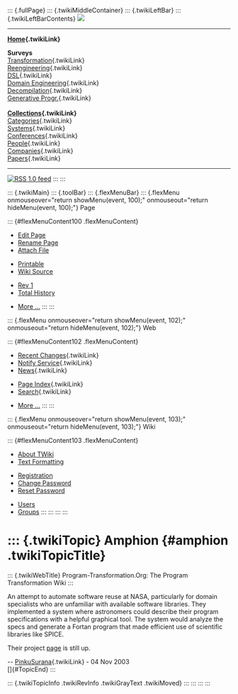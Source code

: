 ::: {.fullPage}
::: {.twikiMiddleContainer}
::: {.twikiLeftBar}
::: {.twikiLeftBarContents}
![](../pub/transformation.gif)

------------------------------------------------------------------------

**[Home](WebHome){.twikiLink}**

**Surveys**\
[Transformation](ProgramTransformation){.twikiLink}\
[Reengineering](ReengineeringWiki){.twikiLink}\
[DSL](DomainSpecificLanguages){.twikiLink}\
[Domain Engineering](DomainEngineering){.twikiLink}\
[Decompilation](DeCompilation){.twikiLink}\
[Generative Progr.](GenerativeProgrammingWiki){.twikiLink}\
\
**[Collections](CategoryCollection){.twikiLink}**\
[Categories](CategoryCategory){.twikiLink}\
[Systems](TransformationSystems){.twikiLink}\
[Conferences](TransformationConferences){.twikiLink}\
[People](TransformationPeople){.twikiLink}\
[Companies](TransformationCompanies){.twikiLink}\
[Papers](CategoryPaper){.twikiLink}

------------------------------------------------------------------------

[![](../pub/rss.gif "RSS 1.0 feed")](WebRss@skin=rss)
:::
:::

::: {.twikiMain}
::: {.toolBar}
::: {.flexMenuBar}
::: {.flexMenu onmouseover="return showMenu(event, 100);" onmouseout="return hideMenu(event, 100);"}
Page

::: {#flexMenuContent100 .flexMenuContent}
-   [Edit
    Page](http://www.program-transformation.org/edit/Transform/Amphion?t=1536826314)
-   [Rename
    Page](http://www.program-transformation.org/rename/Transform/Amphion)
-   [Attach
    File](http://www.program-transformation.org/attach/Transform/Amphion)

<!-- -->

-   [Printable](http://www.program-transformation.org/view/Transform/Amphion?skin=print.pattern)
-   [Wiki
    Source](http://www.program-transformation.org/view/Transform/Amphion?skin=text&raw=on&contenttype=text/plain)

<!-- -->

-   [Rev
    1](http://www.program-transformation.org/view/Transform/Amphion?rev=1.1)
-   [Total
    History](http://www.program-transformation.org/rdiff/Transform/Amphion)

<!-- -->

-   [More
    \...](http://www.program-transformation.org/oops/Transform/Amphion?template=oopsmore&param1=1.1&param2=1.1)
:::
:::

::: {.flexMenu onmouseover="return showMenu(event, 102);" onmouseout="return hideMenu(event, 102);"}
Web

::: {#flexMenuContent102 .flexMenuContent}
-   [Recent Changes](WebChanges){.twikiLink}
-   [Notify Service](WebNotify){.twikiLink}
-   [News](WebNews){.twikiLink}

<!-- -->

-   [Page Index](WebIndex){.twikiLink}
-   [Search](WebSearch){.twikiLink}

<!-- -->

-   [More
    \...](http://www.program-transformation.org/oops/Transform/Amphion?template=oopsmore&param1=1.1&param2=1.1)
:::
:::

::: {.flexMenu onmouseover="return showMenu(event, 103);" onmouseout="return hideMenu(event, 103);"}
Wiki

::: {#flexMenuContent103 .flexMenuContent}
-   [About
    TWiki](http://www.program-transformation.org/view/TWiki/WebHome)
-   [Text
    Formatting](http://www.program-transformation.org/view/TWiki/TextFormattingRules)

<!-- -->

-   [Registration](http://www.program-transformation.org/view/TWiki/TWikiRegistration)
-   [Change
    Password](http://www.program-transformation.org/view/TWiki/ChangePassword)
-   [Reset
    Password](http://www.program-transformation.org/view/TWiki/ResetPassword)

<!-- -->

-   [Users](http://www.program-transformation.org/view/Main/TWikiUsers)
-   [Groups](http://www.program-transformation.org/view/Main/TWikiGroups)
:::
:::
:::
:::

::: {.twikiTopic}
Amphion {#amphion .twikiTopicTitle}
=======

::: {.twikiWebTitle}
Program-Transformation.Org: The Program Transformation Wiki
:::

An attempt to automate software reuse at NASA, particularly for domain
specialists who are unfamiliar with available software libraries. They
implemented a system where astronomers could describe their program
specifications with a helpful graphical tool. The system would analyze
the specs and generate a Fortan program that made efficient use of
scientific libraries like SPICE.

Their project [page](http://ase.arc.nasa.gov/docs/amphion.html) is still
up.

\-- [PinkuSurana](../Main/PinkuSurana){.twikiLink} - 04 Nov 2003\
[]{#TopicEnd}
:::

::: {.twikiTopicInfo .twikiRevInfo .twikiGrayText .twikiMoved}
:::
:::
:::
:::
